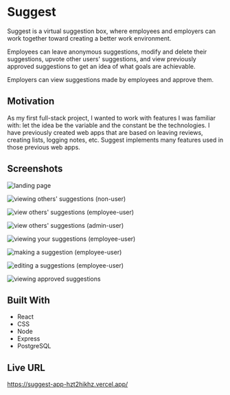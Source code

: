 # Suggest

Suggest is a virtual suggestion box, where employees and employers can work together toward creating a better work environment.

Employees can leave anonymous suggestions, modify and delete their suggestions, upvote other users' suggestions, and view previously approved suggestions to get an idea of what goals are achievable.

Employers can view suggestions made by employees and approve them.

## Motivation

As my first full-stack project, I wanted to work with features I was familiar with: let the idea be the variable and the constant be the technologies. I have previously created web apps that are based on leaving reviews, creating lists, logging notes, etc. Suggest implements many features used in those previous web apps.

## Screenshots

![landing page](https://i.imgur.com/vow6JDA.png)

![viewing others' suggestions (non-user)](https://i.imgur.com/vyliC3h.png)

![view others' suggestions (employee-user)](https://i.imgur.com/6zEtq3B.png)

![view others' suggestions (admin-user)](https://i.imgur.com/tjxEczQ.png)

![viewing your suggestions (employee-user)](https://i.imgur.com/oEa4mR2.png)

![making a suggestion (employee-user)](https://i.imgur.com/Ldk9r1v.png)

![editing a suggestions (employee-user)](https://i.imgur.com/eiAtWmV.png)

![viewing approved suggestions](https://i.imgur.com/GOdvIjE.png)

## Built With

- React
- CSS
- Node
- Express
- PostgreSQL

## Live URL

https://suggest-app-hzt2hikhz.vercel.app/
